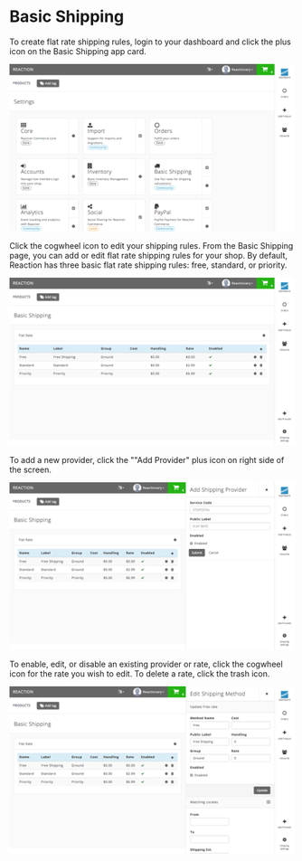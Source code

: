 # Basic Shipping

To create flat rate shipping rules, login to your dashboard and click the plus icon on the Basic Shipping app card.

![](/assets/admin-dashboard.png "Reaction Commerce Dashboard")

Click the cogwheel icon to edit your shipping rules. From the Basic Shipping page, you can add or edit flat rate shipping rules for your shop. By default, Reaction has three basic flat rate shipping rules: free, standard, or priority.

![](/assets/admin-basic-shipping.png "Reaction Commerce Basic Shipping")

To add a new provider, click the ""Add Provider" plus icon on right side of the screen.

![](/assets/admin-basic-shipping-add-provider.png "Reaction Commerce basic shipping")

To enable, edit, or disable an existing provider or rate, click the cogwheel icon for the rate you wish to edit. To delete a rate, click the trash icon.

![](/assets/admin-basic-shipping-edit-provider.png "Reaction Commerce basic shipping")
